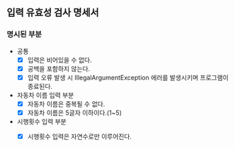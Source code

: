 ## 입력 유효성 검사 명세서

### 명시된 부분

- 공통
    - [x] 입력은 비어있을 수 없다.
    - [x] 공백을 포함하지 않는다.
    - [x] 입력 오류 발생 시 IllegalArgumentException 에러를 발생시키며 프로그램이 종료된다.
- 자동차 이름 입력 부분
    - [x] 자동차 이름은 중복될 수 없다.
    - [x] 자동차 이름은 5글자 이하이다.(1~5)
- 시행횟수 입력 부분
    - [x] 시행횟수 입력은 자연수로만 이루어진다.

